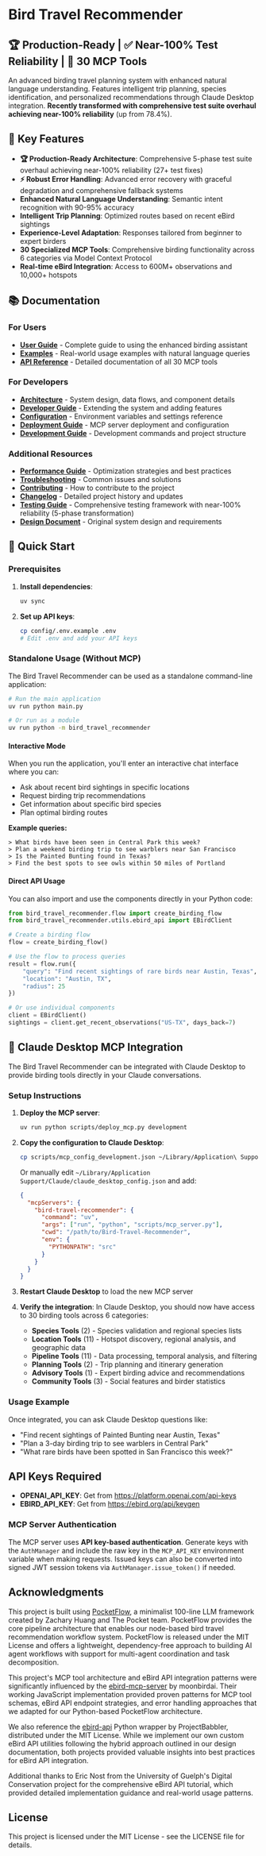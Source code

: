 # Bird Travel Recommender

## 🏆 **Production-Ready** | ✅ **Near-100% Test Reliability** | 🚀 **30 MCP Tools**

An advanced birding travel planning system with enhanced natural language understanding. Features intelligent trip planning, species identification, and personalized recommendations through Claude Desktop integration. **Recently transformed with comprehensive test suite overhaul achieving near-100% reliability** (up from 78.4%).

## 🌟 Key Features

- **🏆 Production-Ready Architecture**: Comprehensive 5-phase test suite overhaul achieving near-100% reliability (27+ test fixes)
- **⚡ Robust Error Handling**: Advanced error recovery with graceful degradation and comprehensive fallback systems
- **Enhanced Natural Language Understanding**: Semantic intent recognition with 90-95% accuracy
- **Intelligent Trip Planning**: Optimized routes based on recent eBird sightings
- **Experience-Level Adaptation**: Responses tailored from beginner to expert birders
- **30 Specialized MCP Tools**: Comprehensive birding functionality across 6 categories via Model Context Protocol
- **Real-time eBird Integration**: Access to 600M+ observations and 10,000+ hotspots

## 📚 Documentation

### For Users
- **[User Guide](docs/user-guide.md)** - Complete guide to using the enhanced birding assistant
- **[Examples](docs/examples-enhanced.md)** - Real-world usage examples with natural language queries
- **[API Reference](docs/api-reference.md)** - Detailed documentation of all 30 MCP tools

### For Developers
- **[Architecture](docs/architecture.md)** - System design, data flows, and component details
- **[Developer Guide](docs/developer-guide.md)** - Extending the system and adding features
- **[Configuration](docs/configuration.md)** - Environment variables and settings reference
- **[Deployment Guide](DEPLOYMENT.md)** - MCP server deployment and configuration
- **[Development Guide](CLAUDE.md)** - Development commands and project structure

### Additional Resources
- **[Performance Guide](docs/performance.md)** - Optimization strategies and best practices
- **[Troubleshooting](docs/troubleshooting.md)** - Common issues and solutions
- **[Contributing](CONTRIBUTING.md)** - How to contribute to the project
- **[Changelog](CHANGELOG.md)** - Detailed project history and updates
- **[Testing Guide](tests/README.md)** - Comprehensive testing framework with near-100% reliability (5-phase transformation)
- **[Design Document](docs/design.md)** - Original system design and requirements

## 🚀 Quick Start

### Prerequisites

1. **Install dependencies**: 
   ```bash
   uv sync
   ```

2. **Set up API keys**: 
   ```bash
   cp config/.env.example .env
   # Edit .env and add your API keys
   ```

### Standalone Usage (Without MCP)

The Bird Travel Recommender can be used as a standalone command-line application:

```bash
# Run the main application
uv run python main.py

# Or run as a module
uv run python -m bird_travel_recommender
```

#### Interactive Mode

When you run the application, you'll enter an interactive chat interface where you can:

- Ask about recent bird sightings in specific locations
- Request birding trip recommendations
- Get information about specific bird species
- Plan optimal birding routes

**Example queries:**
```
> What birds have been seen in Central Park this week?
> Plan a weekend birding trip to see warblers near San Francisco
> Is the Painted Bunting found in Texas?
> Find the best spots to see owls within 50 miles of Portland
```

#### Direct API Usage

You can also import and use the components directly in your Python code:

```python
from bird_travel_recommender.flow import create_birding_flow
from bird_travel_recommender.utils.ebird_api import EBirdClient

# Create a birding flow
flow = create_birding_flow()

# Use the flow to process queries
result = flow.run({
    "query": "Find recent sightings of rare birds near Austin, Texas",
    "location": "Austin, TX",
    "radius": 25
})

# Or use individual components
client = EBirdClient()
sightings = client.get_recent_observations("US-TX", days_back=7)
```

## 🤖 Claude Desktop MCP Integration

The Bird Travel Recommender can be integrated with Claude Desktop to provide birding tools directly in your Claude conversations.

### Setup Instructions

1. **Deploy the MCP server**:
   ```bash
   uv run python scripts/deploy_mcp.py development
   ```

2. **Copy the configuration to Claude Desktop**:
   ```bash
   cp scripts/mcp_config_development.json ~/Library/Application\ Support/Claude/claude_desktop_config.json
   ```
   
   Or manually edit `~/Library/Application Support/Claude/claude_desktop_config.json` and add:
   ```json
   {
     "mcpServers": {
       "bird-travel-recommender": {
         "command": "uv",
         "args": ["run", "python", "scripts/mcp_server.py"],
         "cwd": "/path/to/Bird-Travel-Recommender",
         "env": {
           "PYTHONPATH": "src"
         }
       }
     }
   }
   ```

3. **Restart Claude Desktop** to load the new MCP server

4. **Verify the integration**: In Claude Desktop, you should now have access to 30 birding tools across 6 categories:
   - **Species Tools** (2) - Species validation and regional species lists
   - **Location Tools** (11) - Hotspot discovery, regional analysis, and geographic data
   - **Pipeline Tools** (11) - Data processing, temporal analysis, and filtering
   - **Planning Tools** (2) - Trip planning and itinerary generation
   - **Advisory Tools** (1) - Expert birding advice and recommendations
   - **Community Tools** (3) - Social features and birder statistics

### Usage Example

Once integrated, you can ask Claude Desktop questions like:
- "Find recent sightings of Painted Bunting near Austin, Texas"
- "Plan a 3-day birding trip to see warblers in Central Park"
- "What rare birds have been spotted in San Francisco this week?"

## API Keys Required

- **OPENAI_API_KEY**: Get from https://platform.openai.com/api-keys
- **EBIRD_API_KEY**: Get from https://ebird.org/api/keygen

### MCP Server Authentication

The MCP server uses **API key-based authentication**. Generate keys with the
`AuthManager` and include the raw key in the `MCP_API_KEY` environment variable
when making requests. Issued keys can also be converted into signed JWT session
tokens via `AuthManager.issue_token()` if needed.

## Acknowledgments

This project is built using [PocketFlow](https://github.com/The-Pocket/PocketFlow), a minimalist 100-line LLM framework created by Zachary Huang and The Pocket team. PocketFlow provides the core pipeline architecture that enables our node-based bird travel recommendation workflow system. PocketFlow is released under the MIT License and offers a lightweight, dependency-free approach to building AI agent workflows with support for multi-agent coordination and task decomposition.

This project's MCP tool architecture and eBird API integration patterns were significantly influenced by the [ebird-mcp-server](https://github.com/moonbirdai/ebird-mcp-server) by moonbirdai. Their working JavaScript implementation provided proven patterns for MCP tool schemas, eBird API endpoint strategies, and error handling approaches that we adapted for our Python-based PocketFlow architecture.

We also reference the [ebird-api](https://github.com/ProjectBabbler/ebird-api) Python wrapper by ProjectBabbler, distributed under the MIT License. While we implement our own custom eBird API utilities following the hybrid approach outlined in our design documentation, both projects provided valuable insights into best practices for eBird API integration.

Additional thanks to Eric Nost from the University of Guelph's Digital Conservation project for the comprehensive eBird API tutorial, which provided detailed implementation guidance and real-world usage patterns.

## License

This project is licensed under the MIT License - see the LICENSE file for details.
